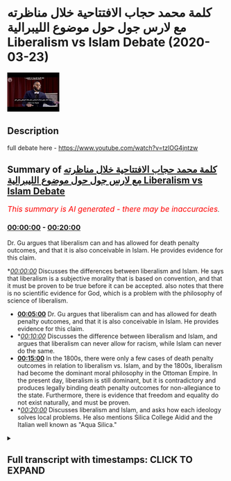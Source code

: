 # كلمة محمد حجاب الافتتاحية خلال مناظرته مع لارس جول حول موضوع الليبرالية Liberalism vs Islam Debate (2020-03-23)

![alt كلمة محمد حجاب الافتتاحية خلال مناظرته مع لارس جول حول موضوع الليبرالية Liberalism vs Islam Debate](P8rbfhffxG8.jpg "كلمة محمد حجاب الافتتاحية خلال مناظرته مع لارس جول حول موضوع الليبرالية Liberalism vs Islam Debate")

## Description

full debate here - https://www.youtube.com/watch?v=tzlOG4jntzw

## Summary of [كلمة محمد حجاب الافتتاحية خلال مناظرته مع لارس جول حول موضوع الليبرالية Liberalism vs Islam Debate](https://www.youtube.com/watch?v=P8rbfhffxG8)


*<span style="color:red; font-size:125%">This summary is AI generated - there may be inaccuracies</span>. [](/)*

### [00:00:00](https://www.youtube.com/watch?v=P8rbfhffxG8&t=0) - [00:20:00](https://www.youtube.com/watch?v=P8rbfhffxG8&t=1200)

 Dr. Gu argues that liberalism can and has allowed for death penalty outcomes, and that it is also conceivable in Islam. He provides evidence for this claim.

**[00:00:00](https://www.youtube.com/watch?v=P8rbfhffxG8&t=0)* Discusses the differences between liberalism and Islam. He says that liberalism is a subjective morality that is based on convention, and that it must be proven to be true before it can be accepted. also notes that there is no scientific evidence for God, which is a problem with the philosophy of science of liberalism.
* **[00:05:00](https://www.youtube.com/watch?v=P8rbfhffxG8&t=300)**  Dr. Gu argues that liberalism can and has allowed for death penalty outcomes, and that it is also conceivable in Islam. He provides evidence for this claim.
* **[00:10:00](https://www.youtube.com/watch?v=P8rbfhffxG8&t=600)* Discusses the difference between liberalism and Islam, and argues that liberalism can never allow for racism, while Islam can never do the same.
* **[00:15:00](https://www.youtube.com/watch?v=P8rbfhffxG8&t=900)** In the 1800s, there were only a few cases of death penalty outcomes in relation to liberalism vs. Islam, and by the 1800s, liberalism had become the dominant moral philosophy in the Ottoman Empire. In the present day, liberalism is still dominant, but it is contradictory and produces legally binding death penalty outcomes for non-allegiance to the state. Furthermore, there is evidence that freedom and equality do not exist naturally, and must be proven.
* **[00:20:00](https://www.youtube.com/watch?v=P8rbfhffxG8&t=1200)* Discusses liberalism and Islam, and asks how each ideology solves local problems. He also mentions Silica College Aidid and the Italian well known as "Aqua Silica."

<details><summary><h2>Full transcript with timestamps: CLICK TO EXPAND</h2></summary>

[0:00:09](https://youtu.be/P8rbfhffxG8?t=9) so are they coming Rach mental labor  
[0:00:11](https://youtu.be/P8rbfhffxG8?t=11) together can you guys hear me this is a  
[0:00:12](https://youtu.be/P8rbfhffxG8?t=12) bit low  
[0:00:13](https://youtu.be/P8rbfhffxG8?t=13) should I bring up a bit is this better  
[0:00:16](https://youtu.be/P8rbfhffxG8?t=16) is it better or is it mm all right well  
[0:00:20](https://youtu.be/P8rbfhffxG8?t=20) thank you very much dr. Gould for your  
[0:00:23](https://youtu.be/P8rbfhffxG8?t=23) presentation it was a bit more moderate  
[0:00:27](https://youtu.be/P8rbfhffxG8?t=27) than your previous presentations I must  
[0:00:29](https://youtu.be/P8rbfhffxG8?t=29) admit with other debates I've seen of  
[0:00:33](https://youtu.be/P8rbfhffxG8?t=33) yours so I appreciate the more nuance  
[0:00:36](https://youtu.be/P8rbfhffxG8?t=36) that you put into the discussion let's  
[0:00:41](https://youtu.be/P8rbfhffxG8?t=41) start with definitions because I think  
[0:00:43](https://youtu.be/P8rbfhffxG8?t=43) this is a point of difference actually  
[0:00:46](https://youtu.be/P8rbfhffxG8?t=46) between me and gule gule a good I said  
[0:00:50](https://youtu.be/P8rbfhffxG8?t=50) that the definitions that he took were  
[0:00:52](https://youtu.be/P8rbfhffxG8?t=52) from dictionaries vernacular definitions  
[0:00:56](https://youtu.be/P8rbfhffxG8?t=56) or dictionary definitions are invariably  
[0:00:58](https://youtu.be/P8rbfhffxG8?t=58) influenced by ideological ones and so I  
[0:01:01](https://youtu.be/P8rbfhffxG8?t=61) would put to him that dictionary  
[0:01:03](https://youtu.be/P8rbfhffxG8?t=63) definitions are actually influenced by  
[0:01:07](https://youtu.be/P8rbfhffxG8?t=67) political and social outcomes around  
[0:01:10](https://youtu.be/P8rbfhffxG8?t=70) around those particular definitions when  
[0:01:12](https://youtu.be/P8rbfhffxG8?t=72) they're being written in order to avoid  
[0:01:14](https://youtu.be/P8rbfhffxG8?t=74) such bias one has to go before the  
[0:01:16](https://youtu.be/P8rbfhffxG8?t=76) sixteenth century for example when  
[0:01:18](https://youtu.be/P8rbfhffxG8?t=78) liberalism was around and find  
[0:01:20](https://youtu.be/P8rbfhffxG8?t=80) definitions then that would be I think  
[0:01:22](https://youtu.be/P8rbfhffxG8?t=82) an appropriate recourse for someone who  
[0:01:24](https://youtu.be/P8rbfhffxG8?t=84) wants to use addiction definition  
[0:01:26](https://youtu.be/P8rbfhffxG8?t=86) however I would say is that dr. Goulet  
[0:01:28](https://youtu.be/P8rbfhffxG8?t=88) went on to talk about human rights which  
[0:01:30](https://youtu.be/P8rbfhffxG8?t=90) is actually an outgrowth of liberalism  
[0:01:32](https://youtu.be/P8rbfhffxG8?t=92) human rights is an outgrowth of  
[0:01:34](https://youtu.be/P8rbfhffxG8?t=94) liberalism you cannot understand human  
[0:01:35](https://youtu.be/P8rbfhffxG8?t=95) rights without understanding liberalism  
[0:01:37](https://youtu.be/P8rbfhffxG8?t=97) therefore the liberalism that we are  
[0:01:40](https://youtu.be/P8rbfhffxG8?t=100) talking about is the social liberalism  
[0:01:43](https://youtu.be/P8rbfhffxG8?t=103) that is the political philosophy that  
[0:01:48](https://youtu.be/P8rbfhffxG8?t=108) was well introduced by John Locke one  
[0:01:50](https://youtu.be/P8rbfhffxG8?t=110) karate you some say Thomas Hobbes and  
[0:01:53](https://youtu.be/P8rbfhffxG8?t=113) has a tradition all the way up to this  
[0:01:55](https://youtu.be/P8rbfhffxG8?t=115) day and so that my definition of  
[0:01:58](https://youtu.be/P8rbfhffxG8?t=118) liberalism is actually a politically  
[0:02:00](https://youtu.be/P8rbfhffxG8?t=120) floss philosophically one which I'm sure  
[0:02:02](https://youtu.be/P8rbfhffxG8?t=122) he'll be able to resonate with being a  
[0:02:03](https://youtu.be/P8rbfhffxG8?t=123) philosopher himself traditional Islam I  
[0:02:05](https://youtu.be/P8rbfhffxG8?t=125) agree with dr. Goulet we no one has a  
[0:02:08](https://youtu.be/P8rbfhffxG8?t=128) monopoly of traditionally the slam so  
[0:02:10](https://youtu.be/P8rbfhffxG8?t=130) for example I follow the Humber Light  
[0:02:12](https://youtu.be/P8rbfhffxG8?t=132) School of Law I can't say that my school  
[0:02:15](https://youtu.be/P8rbfhffxG8?t=135) of law is the only correct one I  
[0:02:16](https://youtu.be/P8rbfhffxG8?t=136) understand that there is different  
[0:02:19](https://youtu.be/P8rbfhffxG8?t=139) strands of traditions Islam mortis  
[0:02:21](https://youtu.be/P8rbfhffxG8?t=141) Ollie's were accepted  
[0:02:23](https://youtu.be/P8rbfhffxG8?t=143) four of the each man for example and  
[0:02:25](https://youtu.be/P8rbfhffxG8?t=145) that's even mentioned by him Tamiya who  
[0:02:28](https://youtu.be/P8rbfhffxG8?t=148) is a literalist as many of you know so I  
[0:02:31](https://youtu.be/P8rbfhffxG8?t=151) accept the nuance there I don't disagree  
[0:02:33](https://youtu.be/P8rbfhffxG8?t=153) with him I don't think anyone has a  
[0:02:34](https://youtu.be/P8rbfhffxG8?t=154) monopoly of traditional traditional slam  
[0:02:37](https://youtu.be/P8rbfhffxG8?t=157) so I think that's the first thing the  
[0:02:39](https://youtu.be/P8rbfhffxG8?t=159) second thing I want to put to dr. Goulet  
[0:02:41](https://youtu.be/P8rbfhffxG8?t=161) is that before we say that we should  
[0:02:45](https://youtu.be/P8rbfhffxG8?t=165) move into a liberalizing direction I  
[0:02:47](https://youtu.be/P8rbfhffxG8?t=167) think it's very fair to ask the question  
[0:02:50](https://youtu.be/P8rbfhffxG8?t=170) how can we prove that liberalism is true  
[0:02:53](https://youtu.be/P8rbfhffxG8?t=173) in the first place and of course John  
[0:02:56](https://youtu.be/P8rbfhffxG8?t=176) Locke who is the founding father of  
[0:02:58](https://youtu.be/P8rbfhffxG8?t=178) liberalism had an essay or a book that  
[0:03:00](https://youtu.be/P8rbfhffxG8?t=180) he wrote when he talked about morality  
[0:03:03](https://youtu.be/P8rbfhffxG8?t=183) and in that he said that morality is  
[0:03:05](https://youtu.be/P8rbfhffxG8?t=185) something which is you can be  
[0:03:07](https://youtu.be/P8rbfhffxG8?t=187) demonstrated like mathematics he said  
[0:03:09](https://youtu.be/P8rbfhffxG8?t=189) that you can prove the truth of morality  
[0:03:12](https://youtu.be/P8rbfhffxG8?t=192) in the same way as you can truth you can  
[0:03:15](https://youtu.be/P8rbfhffxG8?t=195) prove scientific truths or mathematical  
[0:03:17](https://youtu.be/P8rbfhffxG8?t=197) logical truths in his own system he said  
[0:03:20](https://youtu.be/P8rbfhffxG8?t=200) that liberalism is true and he gave  
[0:03:22](https://youtu.be/P8rbfhffxG8?t=202) theological reasons for it he replied to  
[0:03:24](https://youtu.be/P8rbfhffxG8?t=204) Robert filmer for example who was a  
[0:03:26](https://youtu.be/P8rbfhffxG8?t=206) Christian and he was using God as the  
[0:03:29](https://youtu.be/P8rbfhffxG8?t=209) example so in other words he was using  
[0:03:31](https://youtu.be/P8rbfhffxG8?t=211) an anchorage a moral epistemological  
[0:03:34](https://youtu.be/P8rbfhffxG8?t=214) anchorage which was theological and of  
[0:03:37](https://youtu.be/P8rbfhffxG8?t=217) course the liberal tradition is not just  
[0:03:39](https://youtu.be/P8rbfhffxG8?t=219) John Locke so across time there has been  
[0:03:42](https://youtu.be/P8rbfhffxG8?t=222) different philosophers all of which have  
[0:03:43](https://youtu.be/P8rbfhffxG8?t=223) tried different things in order to  
[0:03:46](https://youtu.be/P8rbfhffxG8?t=226) anchor their respective moral philosophy  
[0:03:48](https://youtu.be/P8rbfhffxG8?t=228) so we have John Stuart Mill we have John  
[0:03:51](https://youtu.be/P8rbfhffxG8?t=231) Rawls de Tocqueville Montesquieu all of  
[0:03:54](https://youtu.be/P8rbfhffxG8?t=234) these individuals wrote books and there  
[0:03:56](https://youtu.be/P8rbfhffxG8?t=236) is a vast wood there is a rich tradition  
[0:04:01](https://youtu.be/P8rbfhffxG8?t=241) of referring back to a particular  
[0:04:04](https://youtu.be/P8rbfhffxG8?t=244) underpinning whether it be  
[0:04:05](https://youtu.be/P8rbfhffxG8?t=245) utilitarianism the hedonistic principle  
[0:04:07](https://youtu.be/P8rbfhffxG8?t=247) or whatever but in any of those cases  
[0:04:11](https://youtu.be/P8rbfhffxG8?t=251) liberalism has proven to be a creature  
[0:04:13](https://youtu.be/P8rbfhffxG8?t=253) of convention what did you say I said  
[0:04:17](https://youtu.be/P8rbfhffxG8?t=257) liberalism is a creature of convention  
[0:04:20](https://youtu.be/P8rbfhffxG8?t=260) meaning it's a subjective morality  
[0:04:23](https://youtu.be/P8rbfhffxG8?t=263) something which is and has been the  
[0:04:26](https://youtu.be/P8rbfhffxG8?t=266) subject of change it's not an object of  
[0:04:30](https://youtu.be/P8rbfhffxG8?t=270) might therefore before we even proceed  
[0:04:32](https://youtu.be/P8rbfhffxG8?t=272) in this conversation you have to prove  
[0:04:34](https://youtu.be/P8rbfhffxG8?t=274) to me that liberalism is  
[0:04:36](https://youtu.be/P8rbfhffxG8?t=276) I mean you had a debate with Hamza  
[0:04:39](https://youtu.be/P8rbfhffxG8?t=279) sources some time ago about God's  
[0:04:41](https://youtu.be/P8rbfhffxG8?t=281) existence 54 minutes into the debate  
[0:04:44](https://youtu.be/P8rbfhffxG8?t=284) doctor Goulet said there is no  
[0:04:46](https://youtu.be/P8rbfhffxG8?t=286) scientific evidence of God just bear  
[0:04:50](https://youtu.be/P8rbfhffxG8?t=290) that in mind  
[0:04:51](https://youtu.be/P8rbfhffxG8?t=291) there is no scientific evidence of God  
[0:04:52](https://youtu.be/P8rbfhffxG8?t=292) is a problem with his understanding of  
[0:04:54](https://youtu.be/P8rbfhffxG8?t=294) philosophy of science but where is the  
[0:04:57](https://youtu.be/P8rbfhffxG8?t=297) scientific evidence for liberalism you  
[0:05:01](https://youtu.be/P8rbfhffxG8?t=301) can't have one standard of truth when  
[0:05:03](https://youtu.be/P8rbfhffxG8?t=303) you're trying to discover one system of  
[0:05:06](https://youtu.be/P8rbfhffxG8?t=306) morality and then this band that discard  
[0:05:08](https://youtu.be/P8rbfhffxG8?t=308) that completely throw that out when  
[0:05:11](https://youtu.be/P8rbfhffxG8?t=311) you're talking about your own beliefs  
[0:05:13](https://youtu.be/P8rbfhffxG8?t=313) which are axiomatic otherwise unprovable  
[0:05:17](https://youtu.be/P8rbfhffxG8?t=317) so before you tell us to be liberal why  
[0:05:19](https://youtu.be/P8rbfhffxG8?t=319) don't you prove liberalism stop  
[0:05:21](https://youtu.be/P8rbfhffxG8?t=321) preaching to us and start proving to us  
[0:05:24](https://youtu.be/P8rbfhffxG8?t=324) that's the reality you have taken the  
[0:05:27](https://youtu.be/P8rbfhffxG8?t=327) stance of an ideologue a liberal  
[0:05:31](https://youtu.be/P8rbfhffxG8?t=331) ideologue preacher don't be a preacher  
[0:05:36](https://youtu.be/P8rbfhffxG8?t=336) be a teacher don't be don't preach prove  
[0:05:40](https://youtu.be/P8rbfhffxG8?t=340) I want to learn give me some proofs  
[0:05:44](https://youtu.be/P8rbfhffxG8?t=344) however what we saw in the second half  
[0:05:48](https://youtu.be/P8rbfhffxG8?t=348) of the presentation was dr. GU or Goulet  
[0:05:52](https://youtu.be/P8rbfhffxG8?t=352) is that he started talking about  
[0:05:54](https://youtu.be/P8rbfhffxG8?t=354) discrimination human rights and all of  
[0:05:57](https://youtu.be/P8rbfhffxG8?t=357) those things and he mentioned the death  
[0:05:59](https://youtu.be/P8rbfhffxG8?t=359) penalty here's my claim and I stand in  
[0:06:04](https://youtu.be/P8rbfhffxG8?t=364) front of everyone today with full  
[0:06:06](https://youtu.be/P8rbfhffxG8?t=366) confidence that this claim will not be  
[0:06:09](https://youtu.be/P8rbfhffxG8?t=369) refuted listen to the claim liberalism  
[0:06:12](https://youtu.be/P8rbfhffxG8?t=372) can and has and is wait a minute now  
[0:06:18](https://youtu.be/P8rbfhffxG8?t=378) you're using too many words  
[0:06:19](https://youtu.be/P8rbfhffxG8?t=379) rewind liberalism can and has and is  
[0:06:25](https://youtu.be/P8rbfhffxG8?t=385) capable of producing death penalty  
[0:06:29](https://youtu.be/P8rbfhffxG8?t=389) outcomes for non-religious to the state  
[0:06:31](https://youtu.be/P8rbfhffxG8?t=391) for example her dude the laws barbaric  
[0:06:35](https://youtu.be/P8rbfhffxG8?t=395) outdated dysfunctional laws which is a  
[0:06:38](https://youtu.be/P8rbfhffxG8?t=398) genetic fallacy by the way and you  
[0:06:40](https://youtu.be/P8rbfhffxG8?t=400) should know as a philosopher that  
[0:06:41](https://youtu.be/P8rbfhffxG8?t=401) presents in cases like this is weak then  
[0:06:43](https://youtu.be/P8rbfhffxG8?t=403) he mentioned democracy which is even  
[0:06:45](https://youtu.be/P8rbfhffxG8?t=405) look it's even older than Mohammed so  
[0:06:47](https://youtu.be/P8rbfhffxG8?t=407) it's even more outdated so it should be  
[0:06:48](https://youtu.be/P8rbfhffxG8?t=408) even more wrong  
[0:06:49](https://youtu.be/P8rbfhffxG8?t=409) your understanding but then here's what  
[0:06:51](https://youtu.be/P8rbfhffxG8?t=411) I'm saying to you the point is this  
[0:06:55](https://youtu.be/P8rbfhffxG8?t=415) liberalism can allow why because ladies  
[0:06:58](https://youtu.be/P8rbfhffxG8?t=418) and gentlemen liberal contract arianism  
[0:07:01](https://youtu.be/P8rbfhffxG8?t=421) or contractual ism which is the only  
[0:07:04](https://youtu.be/P8rbfhffxG8?t=424) liberalism that you will find on the  
[0:07:06](https://youtu.be/P8rbfhffxG8?t=426) face of the earth assumes that we had a  
[0:07:08](https://youtu.be/P8rbfhffxG8?t=428) prime model state of nature and that we  
[0:07:11](https://youtu.be/P8rbfhffxG8?t=431) entered into a prime model barter where  
[0:07:14](https://youtu.be/P8rbfhffxG8?t=434) we traded our freedom for the security  
[0:07:17](https://youtu.be/P8rbfhffxG8?t=437) of the state meaning what the sovereign  
[0:07:21](https://youtu.be/P8rbfhffxG8?t=441) becomes the ultimate authority John  
[0:07:24](https://youtu.be/P8rbfhffxG8?t=444) Lucas himself said in his letters of  
[0:07:29](https://youtu.be/P8rbfhffxG8?t=449) toleration ironically that if someone in  
[0:07:32](https://youtu.be/P8rbfhffxG8?t=452) a Jewish state John Locke the founding  
[0:07:35](https://youtu.be/P8rbfhffxG8?t=455) father of liberalism someone in a Jewish  
[0:07:37](https://youtu.be/P8rbfhffxG8?t=457) state a post Assizes this believes in  
[0:07:41](https://youtu.be/P8rbfhffxG8?t=461) Judaism he is to be killed when he a  
[0:07:44](https://youtu.be/P8rbfhffxG8?t=464) minute is this for Muhammad no no no no  
[0:07:47](https://youtu.be/P8rbfhffxG8?t=467) this is John Locke the founding father  
[0:07:51](https://youtu.be/P8rbfhffxG8?t=471) of liberalism which is the very ideology  
[0:07:54](https://youtu.be/P8rbfhffxG8?t=474) you are trying to preach to us today  
[0:07:56](https://youtu.be/P8rbfhffxG8?t=476) this of course did not stop at Locke it  
[0:08:00](https://youtu.be/P8rbfhffxG8?t=480) continued to mill it continued all the  
[0:08:02](https://youtu.be/P8rbfhffxG8?t=482) way up to rules actually Immanuel Kant  
[0:08:05](https://youtu.be/P8rbfhffxG8?t=485) all of these individuals have messages  
[0:08:09](https://youtu.be/P8rbfhffxG8?t=489) similar to that that you have to fully  
[0:08:10](https://youtu.be/P8rbfhffxG8?t=490) obey the sovereign listen to this listen  
[0:08:14](https://youtu.be/P8rbfhffxG8?t=494) to this me and you I was born in London  
[0:08:19](https://youtu.be/P8rbfhffxG8?t=499) 28 years ago you were born maybe 29  
[0:08:23](https://youtu.be/P8rbfhffxG8?t=503) years ago I don't know in Norway and and  
[0:08:27](https://youtu.be/P8rbfhffxG8?t=507) what happened was I didn't get a choice  
[0:08:30](https://youtu.be/P8rbfhffxG8?t=510) did you get a choice that you had to  
[0:08:33](https://youtu.be/P8rbfhffxG8?t=513) obey the law or not or to be a citizen  
[0:08:35](https://youtu.be/P8rbfhffxG8?t=515) or not I was just forced into the social  
[0:08:37](https://youtu.be/P8rbfhffxG8?t=517) contract freedom of expression and  
[0:08:40](https://youtu.be/P8rbfhffxG8?t=520) freedom of religious expression and  
[0:08:43](https://youtu.be/P8rbfhffxG8?t=523) freedom of thought and so on and so  
[0:08:45](https://youtu.be/P8rbfhffxG8?t=525) forth all of that was curtailed that the  
[0:08:47](https://youtu.be/P8rbfhffxG8?t=527) very starting point for me I didn't  
[0:08:50](https://youtu.be/P8rbfhffxG8?t=530) choose to be here and to be a citizen  
[0:08:52](https://youtu.be/P8rbfhffxG8?t=532) and obey the law yet I have to be obey  
[0:08:55](https://youtu.be/P8rbfhffxG8?t=535) the law the point is the social contract  
[0:08:57](https://youtu.be/P8rbfhffxG8?t=537) is is dominant and therefore  
[0:09:02](https://youtu.be/P8rbfhffxG8?t=542) when the law is in place I have to  
[0:09:04](https://youtu.be/P8rbfhffxG8?t=544) follow the law if the law is that  
[0:09:07](https://youtu.be/P8rbfhffxG8?t=547) there's treason which is associated with  
[0:09:09](https://youtu.be/P8rbfhffxG8?t=549) some kind of religious authority then  
[0:09:11](https://youtu.be/P8rbfhffxG8?t=551) that is the law  
[0:09:12](https://youtu.be/P8rbfhffxG8?t=552) therefore it's conceivable through  
[0:09:15](https://youtu.be/P8rbfhffxG8?t=555) liberalism to have death penalty  
[0:09:16](https://youtu.be/P8rbfhffxG8?t=556) outcomes philosophically and by the way  
[0:09:19](https://youtu.be/P8rbfhffxG8?t=559) it's also conceivable in Islam as he  
[0:09:22](https://youtu.be/P8rbfhffxG8?t=562) alluded to to refer to him that you  
[0:09:24](https://youtu.be/P8rbfhffxG8?t=564) don't have to have death penalty  
[0:09:26](https://youtu.be/P8rbfhffxG8?t=566) outcomes for a public apostasy in an  
[0:09:29](https://youtu.be/P8rbfhffxG8?t=569) Islamic state let me give you the  
[0:09:30](https://youtu.be/P8rbfhffxG8?t=570) evidence for that some brothers are  
[0:09:32](https://youtu.be/P8rbfhffxG8?t=572) gonna say wait a minute  
[0:09:33](https://youtu.be/P8rbfhffxG8?t=573) he now you become liberal no no no no  
[0:09:37](https://youtu.be/P8rbfhffxG8?t=577) for example the prophet muhammad's allah  
[0:09:39](https://youtu.be/P8rbfhffxG8?t=579) - in a hadith in Bukhari where he was  
[0:09:43](https://youtu.be/P8rbfhffxG8?t=583) talking to the people of in had a beer  
[0:09:45](https://youtu.be/P8rbfhffxG8?t=585) he spoke to some head of Muhammad and  
[0:09:47](https://youtu.be/P8rbfhffxG8?t=587) there was a pact that he created so hey  
[0:09:50](https://youtu.be/P8rbfhffxG8?t=590) Lebanon who was the leader of the  
[0:09:52](https://youtu.be/P8rbfhffxG8?t=592) collages at that time said that if  
[0:09:53](https://youtu.be/P8rbfhffxG8?t=593) anyone opposed Assizes even publicly the  
[0:09:56](https://youtu.be/P8rbfhffxG8?t=596) assumption was then they are to be not  
[0:09:58](https://youtu.be/P8rbfhffxG8?t=598) killed but returned to us the Prophet  
[0:10:00](https://youtu.be/P8rbfhffxG8?t=600) agreed to that now the question is is  
[0:10:02](https://youtu.be/P8rbfhffxG8?t=602) this still applicable today if no crime  
[0:10:04](https://youtu.be/P8rbfhffxG8?t=604) will josiya he mentions in said Matt  
[0:10:06](https://youtu.be/P8rbfhffxG8?t=606) just as Elmer Dell we also pronounced  
[0:10:09](https://youtu.be/P8rbfhffxG8?t=609) mouth now he mentions as well in his  
[0:10:11](https://youtu.be/P8rbfhffxG8?t=611) books Noel Insaf the other one he wrote  
[0:10:13](https://youtu.be/P8rbfhffxG8?t=613) another big book we can give the  
[0:10:14](https://youtu.be/P8rbfhffxG8?t=614) references after he mentions that this  
[0:10:16](https://youtu.be/P8rbfhffxG8?t=616) is still applicable today so it's not  
[0:10:19](https://youtu.be/P8rbfhffxG8?t=619) been abrogated in other words it's  
[0:10:21](https://youtu.be/P8rbfhffxG8?t=621) conceivable fully to have a fully  
[0:10:23](https://youtu.be/P8rbfhffxG8?t=623) fledged Islamic state where there is no  
[0:10:26](https://youtu.be/P8rbfhffxG8?t=626) war and someone apostates in public and  
[0:10:29](https://youtu.be/P8rbfhffxG8?t=629) there is no death penalty outcome why is  
[0:10:32](https://youtu.be/P8rbfhffxG8?t=632) that despite what the Prophet Muhammad  
[0:10:35](https://youtu.be/P8rbfhffxG8?t=635) said and because of liberalism no no  
[0:10:37](https://youtu.be/P8rbfhffxG8?t=637) this is because of what Prophet Muhammad  
[0:10:40](https://youtu.be/P8rbfhffxG8?t=640) said so Allah volumes and therefore it's  
[0:10:42](https://youtu.be/P8rbfhffxG8?t=642) conceivable in Islam for such  
[0:10:45](https://youtu.be/P8rbfhffxG8?t=645) punishments to be waved as well as  
[0:10:48](https://youtu.be/P8rbfhffxG8?t=648) implemented fairly and illiberal ISM for  
[0:10:52](https://youtu.be/P8rbfhffxG8?t=652) such punishments to be waived or  
[0:10:53](https://youtu.be/P8rbfhffxG8?t=653) implemented so what's the issue the  
[0:10:55](https://youtu.be/P8rbfhffxG8?t=655) issue is you're actually calling us to  
[0:10:57](https://youtu.be/P8rbfhffxG8?t=657) something which we don't need we have  
[0:11:00](https://youtu.be/P8rbfhffxG8?t=660) within our own system the point is this  
[0:11:03](https://youtu.be/P8rbfhffxG8?t=663) as he said correctly there's Muslim the  
[0:11:07](https://youtu.be/P8rbfhffxG8?t=667) jurists can and have argued to that  
[0:11:10](https://youtu.be/P8rbfhffxG8?t=670) effect now let's look at something else  
[0:11:15](https://youtu.be/P8rbfhffxG8?t=675) a point I wanted to make him which I  
[0:11:18](https://youtu.be/P8rbfhffxG8?t=678) think we need to be very clear on it's  
[0:11:23](https://youtu.be/P8rbfhffxG8?t=683) not to have colonial amnesia the most  
[0:11:27](https://youtu.be/P8rbfhffxG8?t=687) bloody massacres in human history and I  
[0:11:31](https://youtu.be/P8rbfhffxG8?t=691) say this with full confidence have been  
[0:11:34](https://youtu.be/P8rbfhffxG8?t=694) perpetrated by liberal states let's take  
[0:11:38](https://youtu.be/P8rbfhffxG8?t=698) one example 1830 the French annexation  
[0:11:42](https://youtu.be/P8rbfhffxG8?t=702) of Algeria 1 million people were killed  
[0:11:47](https://youtu.be/P8rbfhffxG8?t=707) genocide oh and by the way I was a  
[0:11:50](https://youtu.be/P8rbfhffxG8?t=710) history teacher in the UK for some time  
[0:11:52](https://youtu.be/P8rbfhffxG8?t=712) never did we teach this and it wasn't  
[0:11:54](https://youtu.be/P8rbfhffxG8?t=714) even on the national curriculum but we  
[0:11:56](https://youtu.be/P8rbfhffxG8?t=716) teach about the Holocaust those kinds of  
[0:11:58](https://youtu.be/P8rbfhffxG8?t=718) genocides why because the French were  
[0:12:01](https://youtu.be/P8rbfhffxG8?t=721) adamant on censoring this information  
[0:12:04](https://youtu.be/P8rbfhffxG8?t=724) because it included rape pillaging of  
[0:12:08](https://youtu.be/P8rbfhffxG8?t=728) human beings and pictures are them  
[0:12:10](https://youtu.be/P8rbfhffxG8?t=730) because this was the time where pictures  
[0:12:12](https://youtu.be/P8rbfhffxG8?t=732) could be actually generated many Muslims  
[0:12:14](https://youtu.be/P8rbfhffxG8?t=734) don't even know what happened in Algeria  
[0:12:16](https://youtu.be/P8rbfhffxG8?t=736) for a hundred and thirty years by a  
[0:12:19](https://youtu.be/P8rbfhffxG8?t=739) government a French government which was  
[0:12:22](https://youtu.be/P8rbfhffxG8?t=742) not only liberal listen to this but the  
[0:12:25](https://youtu.be/P8rbfhffxG8?t=745) founding fathers of that Liberal  
[0:12:26](https://youtu.be/P8rbfhffxG8?t=746) government and philosophers like Alexis  
[0:12:29](https://youtu.be/P8rbfhffxG8?t=749) de Tocqueville in his essays to Algiers  
[0:12:32](https://youtu.be/P8rbfhffxG8?t=752) actually supported the colonial  
[0:12:34](https://youtu.be/P8rbfhffxG8?t=754) discrimination against who the Algerians  
[0:12:37](https://youtu.be/P8rbfhffxG8?t=757) because of what because of the  
[0:12:39](https://youtu.be/P8rbfhffxG8?t=759) superiority complex that they had and  
[0:12:42](https://youtu.be/P8rbfhffxG8?t=762) this is to be honest what we find in the  
[0:12:44](https://youtu.be/P8rbfhffxG8?t=764) discourse a superiority complex where  
[0:12:48](https://youtu.be/P8rbfhffxG8?t=768) you don't even have an objective  
[0:12:49](https://youtu.be/P8rbfhffxG8?t=769) morality to give us so the point is this  
[0:12:53](https://youtu.be/P8rbfhffxG8?t=773) listen to this liberalism has can allow  
[0:12:58](https://youtu.be/P8rbfhffxG8?t=778) for racism and colonialism and tyranny  
[0:13:02](https://youtu.be/P8rbfhffxG8?t=782) and authoritarianism whereas Islam can  
[0:13:05](https://youtu.be/P8rbfhffxG8?t=785) never I am NOT saying has never but can  
[0:13:08](https://youtu.be/P8rbfhffxG8?t=788) never as a religion can never allow for  
[0:13:11](https://youtu.be/P8rbfhffxG8?t=791) racism  
[0:13:12](https://youtu.be/P8rbfhffxG8?t=792) so the question shouldn't really be now  
[0:13:14](https://youtu.be/P8rbfhffxG8?t=794) if you if you like racism liberalism  
[0:13:16](https://youtu.be/P8rbfhffxG8?t=796) can't stop you from being racist let me  
[0:13:20](https://youtu.be/P8rbfhffxG8?t=800) say that one more time liberalism as a  
[0:13:22](https://youtu.be/P8rbfhffxG8?t=802) political philosophy cannot and has not  
[0:13:25](https://youtu.be/P8rbfhffxG8?t=805) through its principles or its action  
[0:13:28](https://youtu.be/P8rbfhffxG8?t=808) stop you from being a racist and if it  
[0:13:30](https://youtu.be/P8rbfhffxG8?t=810) could then surely the founding fathers  
[0:13:32](https://youtu.be/P8rbfhffxG8?t=812) surely those who came after them and  
[0:13:34](https://youtu.be/P8rbfhffxG8?t=814) those who came after them wouldn't have  
[0:13:37](https://youtu.be/P8rbfhffxG8?t=817) allowed a race-based slavery to exist  
[0:13:39](https://youtu.be/P8rbfhffxG8?t=819) race-based slavery in America until the  
[0:13:42](https://youtu.be/P8rbfhffxG8?t=822) Civil War which by the way killed the  
[0:13:45](https://youtu.be/P8rbfhffxG8?t=825) most people in American history in terms  
[0:13:47](https://youtu.be/P8rbfhffxG8?t=827) of wars so this is a colonial amnesia  
[0:13:51](https://youtu.be/P8rbfhffxG8?t=831) which I think people are having and  
[0:13:53](https://youtu.be/P8rbfhffxG8?t=833) forgetting about the fact that most  
[0:13:55](https://youtu.be/P8rbfhffxG8?t=835) genocides that have been committed in  
[0:13:58](https://youtu.be/P8rbfhffxG8?t=838) history have been by literally massive  
[0:13:59](https://youtu.be/P8rbfhffxG8?t=839) genocides have been by liberal States in  
[0:14:01](https://youtu.be/P8rbfhffxG8?t=841) the in the in the recent history the  
[0:14:03](https://youtu.be/P8rbfhffxG8?t=843) Native Americans what happened to them  
[0:14:05](https://youtu.be/P8rbfhffxG8?t=845) Native America Native Americans and what  
[0:14:08](https://youtu.be/P8rbfhffxG8?t=848) happened to them is is basically Isis on  
[0:14:11](https://youtu.be/P8rbfhffxG8?t=851) steroids feud if you don't like Isis you  
[0:14:13](https://youtu.be/P8rbfhffxG8?t=853) shouldn't like  
[0:14:14](https://youtu.be/P8rbfhffxG8?t=854) I mean imagine 100 years from now you  
[0:14:16](https://youtu.be/P8rbfhffxG8?t=856) speak to our Isis person and they say  
[0:14:18](https://youtu.be/P8rbfhffxG8?t=858) this is our state we've over took it  
[0:14:19](https://youtu.be/P8rbfhffxG8?t=859) from the people no one will accept it  
[0:14:22](https://youtu.be/P8rbfhffxG8?t=862) but now America is basically premises  
[0:14:23](https://youtu.be/P8rbfhffxG8?t=863) it's built on the same kind of genocide  
[0:14:26](https://youtu.be/P8rbfhffxG8?t=866) and that's the reality this is  
[0:14:28](https://youtu.be/P8rbfhffxG8?t=868) liberalism for you yeah westward and  
[0:14:29](https://youtu.be/P8rbfhffxG8?t=869) expansion manifest destiny these were  
[0:14:31](https://youtu.be/P8rbfhffxG8?t=871) all liberal concepts please don't try it  
[0:14:34](https://youtu.be/P8rbfhffxG8?t=874) we know your history we know your  
[0:14:37](https://youtu.be/P8rbfhffxG8?t=877) history very well and we know your  
[0:14:40](https://youtu.be/P8rbfhffxG8?t=880) present as well and the question now is  
[0:14:42](https://youtu.be/P8rbfhffxG8?t=882) it can it be legalistically justified  
[0:14:44](https://youtu.be/P8rbfhffxG8?t=884) you know I did some research which I'm  
[0:14:46](https://youtu.be/P8rbfhffxG8?t=886) going to publish soon inshallah maybe a  
[0:14:49](https://youtu.be/P8rbfhffxG8?t=889) week or two I did some reach research on  
[0:14:52](https://youtu.be/P8rbfhffxG8?t=892) the amount of times that Haddad have  
[0:14:54](https://youtu.be/P8rbfhffxG8?t=894) been implemented in the Ottoman Empire  
[0:14:56](https://youtu.be/P8rbfhffxG8?t=896) of course there are gaps in the records  
[0:14:58](https://youtu.be/P8rbfhffxG8?t=898) well it has actually been digitized and  
[0:15:01](https://youtu.be/P8rbfhffxG8?t=901) archived and my understanding is from  
[0:15:04](https://youtu.be/P8rbfhffxG8?t=904) the years 1500 to 1700 there was only  
[0:15:07](https://youtu.be/P8rbfhffxG8?t=907) two or three cases and by the way there  
[0:15:09](https://youtu.be/P8rbfhffxG8?t=909) was no death penalty outcomes for a lot  
[0:15:11](https://youtu.be/P8rbfhffxG8?t=911) of them from the years 1700 to 1856  
[0:15:15](https://youtu.be/P8rbfhffxG8?t=915) which is when the Tanzimat took place  
[0:15:17](https://youtu.be/P8rbfhffxG8?t=917) when actually in 1839 in 1839 they  
[0:15:21](https://youtu.be/P8rbfhffxG8?t=921) basically stopped a Sharia law as being  
[0:15:23](https://youtu.be/P8rbfhffxG8?t=923) the arbitrator and Jew in the judiciary  
[0:15:24](https://youtu.be/P8rbfhffxG8?t=924) in in the Ottoman Empire in that period  
[0:15:27](https://youtu.be/P8rbfhffxG8?t=927) of time you saw the most but most of  
[0:15:29](https://youtu.be/P8rbfhffxG8?t=929) them once again through muslin and other  
[0:15:31](https://youtu.be/P8rbfhffxG8?t=931) reasons were stopped now look at America  
[0:15:33](https://youtu.be/P8rbfhffxG8?t=933) of treason is I believe and not me the  
[0:15:37](https://youtu.be/P8rbfhffxG8?t=937) scholars of Islam like his Selassie he  
[0:15:40](https://youtu.be/P8rbfhffxG8?t=940) mentions in his most pursuit he they say  
[0:15:42](https://youtu.be/P8rbfhffxG8?t=942) that that is equivalent to high treason  
[0:15:45](https://youtu.be/P8rbfhffxG8?t=945) America in 1862 William Mumford he tore  
[0:15:49](https://youtu.be/P8rbfhffxG8?t=949) down an American flag now notice that  
[0:15:52](https://youtu.be/P8rbfhffxG8?t=952) this was not an act of militancy  
[0:15:54](https://youtu.be/P8rbfhffxG8?t=954) this was an act of symbolism he tore  
[0:15:58](https://youtu.be/P8rbfhffxG8?t=958) down an American flag this was after  
[0:15:59](https://youtu.be/P8rbfhffxG8?t=959) Abraham Lincoln and all the founding  
[0:16:01](https://youtu.be/P8rbfhffxG8?t=961) fathers of liberalism who wrote the  
[0:16:03](https://youtu.be/P8rbfhffxG8?t=963) Federalist Papers etc in America he tore  
[0:16:06](https://youtu.be/P8rbfhffxG8?t=966) down an American flag and was executed  
[0:16:07](https://youtu.be/P8rbfhffxG8?t=967) in front of a mass amount of people in  
[0:16:10](https://youtu.be/P8rbfhffxG8?t=970) New Orleans  
[0:16:11](https://youtu.be/P8rbfhffxG8?t=971) now this is not militancy so is it  
[0:16:14](https://youtu.be/P8rbfhffxG8?t=974) conceivable yes has it been shown in  
[0:16:17](https://youtu.be/P8rbfhffxG8?t=977) history yes even through the law so  
[0:16:21](https://youtu.be/P8rbfhffxG8?t=981) liberalism doesn't produce non-death  
[0:16:23](https://youtu.be/P8rbfhffxG8?t=983) penalty outcomes that's fake that's  
[0:16:25](https://youtu.be/P8rbfhffxG8?t=985) false we're not gonna believe in that  
[0:16:27](https://youtu.be/P8rbfhffxG8?t=987) that's fake history hasn't proven that  
[0:16:30](https://youtu.be/P8rbfhffxG8?t=990) bring your evidence and so the present  
[0:16:34](https://youtu.be/P8rbfhffxG8?t=994) is even worse because they don't even  
[0:16:36](https://youtu.be/P8rbfhffxG8?t=996) use the treatise clause in the second  
[0:16:38](https://youtu.be/P8rbfhffxG8?t=998) the second article of the Constitution  
[0:16:40](https://youtu.be/P8rbfhffxG8?t=1000) of America and they do extrajudicial  
[0:16:41](https://youtu.be/P8rbfhffxG8?t=1001) killings and by the way those  
[0:16:43](https://youtu.be/P8rbfhffxG8?t=1003) extrajudicial killings and the  
[0:16:44](https://youtu.be/P8rbfhffxG8?t=1004) suspension of habeas corpus rights are  
[0:16:47](https://youtu.be/P8rbfhffxG8?t=1007) sometimes navigated and mitigated  
[0:16:50](https://youtu.be/P8rbfhffxG8?t=1010) through the liberal constitutional  
[0:16:52](https://youtu.be/P8rbfhffxG8?t=1012) rights and then you have people like  
[0:16:55](https://youtu.be/P8rbfhffxG8?t=1015) he'll allow lock use a six-year-old who  
[0:16:57](https://youtu.be/P8rbfhffxG8?t=1017) was killed by Americans by drones yes by  
[0:17:01](https://youtu.be/P8rbfhffxG8?t=1021) drones killing a child because they're  
[0:17:04](https://youtu.be/P8rbfhffxG8?t=1024) afraid that she'll turn out like her  
[0:17:05](https://youtu.be/P8rbfhffxG8?t=1025) father without any trial  
[0:17:06](https://youtu.be/P8rbfhffxG8?t=1026) this is liberalism for you in action  
[0:17:08](https://youtu.be/P8rbfhffxG8?t=1028) don't talk to us about liberalism and  
[0:17:11](https://youtu.be/P8rbfhffxG8?t=1031) does it slam it to be liberal outdated  
[0:17:14](https://youtu.be/P8rbfhffxG8?t=1034) democracy is much older than proof  
[0:17:16](https://youtu.be/P8rbfhffxG8?t=1036) Muhammad's time and he mentioned it as  
[0:17:19](https://youtu.be/P8rbfhffxG8?t=1039) outdated as if some kind of argument  
[0:17:21](https://youtu.be/P8rbfhffxG8?t=1041) this is dysfunctionality in in  
[0:17:23](https://youtu.be/P8rbfhffxG8?t=1043) argumentation actually to use his phrase  
[0:17:27](https://youtu.be/P8rbfhffxG8?t=1047) moreover liberalism is contradictory  
[0:17:31](https://youtu.be/P8rbfhffxG8?t=1051) with itself  
[0:17:32](https://youtu.be/P8rbfhffxG8?t=1052) pluralism says that you can use for  
[0:17:35](https://youtu.be/P8rbfhffxG8?t=1055) example your religious expression and so  
[0:17:39](https://youtu.be/P8rbfhffxG8?t=1059) on to express yourself in society  
[0:17:41](https://youtu.be/P8rbfhffxG8?t=1061) circularity or secularism doesn't allow  
[0:17:44](https://youtu.be/P8rbfhffxG8?t=1064) that so if I'm a Muslim and I want to  
[0:17:46](https://youtu.be/P8rbfhffxG8?t=1066) use my religious belief systems to  
[0:17:50](https://youtu.be/P8rbfhffxG8?t=1070) influence policy that's not Allah  
[0:17:53](https://youtu.be/P8rbfhffxG8?t=1073) to me by secularity or secularism why is  
[0:17:55](https://youtu.be/P8rbfhffxG8?t=1075) allowed by pluralism so it's  
[0:17:57](https://youtu.be/P8rbfhffxG8?t=1077) contradictions what if something which  
[0:17:59](https://youtu.be/P8rbfhffxG8?t=1079) is democratic contradicts something  
[0:18:00](https://youtu.be/P8rbfhffxG8?t=1080) which is liberal what do you do in that  
[0:18:03](https://youtu.be/P8rbfhffxG8?t=1083) situation  
[0:18:04](https://youtu.be/P8rbfhffxG8?t=1084) so here the truth is there is nothing  
[0:18:08](https://youtu.be/P8rbfhffxG8?t=1088) you can say at all to convince us in the  
[0:18:13](https://youtu.be/P8rbfhffxG8?t=1093) same way as many colonial forefathers  
[0:18:16](https://youtu.be/P8rbfhffxG8?t=1096) not of himself  
[0:18:16](https://youtu.be/P8rbfhffxG8?t=1096) I'm just saying of the Western people in  
[0:18:18](https://youtu.be/P8rbfhffxG8?t=1098) general used to come to our countries  
[0:18:20](https://youtu.be/P8rbfhffxG8?t=1100) and tell us to believe in what they  
[0:18:21](https://youtu.be/P8rbfhffxG8?t=1101) believe and just like in Algeria we  
[0:18:24](https://youtu.be/P8rbfhffxG8?t=1104) rejected this because they did not  
[0:18:25](https://youtu.be/P8rbfhffxG8?t=1105) provide any proof for what they believe  
[0:18:29](https://youtu.be/P8rbfhffxG8?t=1109) and today we're finding the same thing  
[0:18:30](https://youtu.be/P8rbfhffxG8?t=1110) again you're not providing any proof so  
[0:18:33](https://youtu.be/P8rbfhffxG8?t=1113) what I'm going to conclude with is a  
[0:18:34](https://youtu.be/P8rbfhffxG8?t=1114) list of just three questions the second  
[0:18:37](https://youtu.be/P8rbfhffxG8?t=1117) one has sub compartments which hopefully  
[0:18:39](https://youtu.be/P8rbfhffxG8?t=1119) the professor will answer number one is  
[0:18:43](https://youtu.be/P8rbfhffxG8?t=1123) straightforward give us proof of  
[0:18:45](https://youtu.be/P8rbfhffxG8?t=1125) liberalism  
[0:18:45](https://youtu.be/P8rbfhffxG8?t=1125) what kind of demonstrative proof have  
[0:18:48](https://youtu.be/P8rbfhffxG8?t=1128) you got logical give me a rational  
[0:18:50](https://youtu.be/P8rbfhffxG8?t=1130) argument using Monty for logic give me a  
[0:18:53](https://youtu.be/P8rbfhffxG8?t=1133) mathematical argument a scientific one  
[0:18:55](https://youtu.be/P8rbfhffxG8?t=1135) you can't just produce say be liberal  
[0:18:57](https://youtu.be/P8rbfhffxG8?t=1137) it's like coming here say be communists  
[0:18:59](https://youtu.be/P8rbfhffxG8?t=1139) ridiculous give me some proof number two  
[0:19:03](https://youtu.be/P8rbfhffxG8?t=1143) give us evidence for the presuppositions  
[0:19:06](https://youtu.be/P8rbfhffxG8?t=1146) of liberalism you mentioned equality and  
[0:19:07](https://youtu.be/P8rbfhffxG8?t=1147) freedom how can you even prove that  
[0:19:10](https://youtu.be/P8rbfhffxG8?t=1150) freedom exists as an atheist material  
[0:19:12](https://youtu.be/P8rbfhffxG8?t=1152) how much of your maturity to not let  
[0:19:13](https://youtu.be/P8rbfhffxG8?t=1153) alone being a desirable thing you have  
[0:19:15](https://youtu.be/P8rbfhffxG8?t=1155) to prove this equality that's against a  
[0:19:17](https://youtu.be/P8rbfhffxG8?t=1157) theory of Darwinian evolution we're not  
[0:19:19](https://youtu.be/P8rbfhffxG8?t=1159) born equal that's what that's why it's  
[0:19:21](https://youtu.be/P8rbfhffxG8?t=1161) mentioned in the documents like the  
[0:19:24](https://youtu.be/P8rbfhffxG8?t=1164) United for example the United States  
[0:19:26](https://youtu.be/P8rbfhffxG8?t=1166) Constitution was it sort of the  
[0:19:29](https://youtu.be/P8rbfhffxG8?t=1169) Declaration of Independence but how can  
[0:19:30](https://youtu.be/P8rbfhffxG8?t=1170) you prove that we're all born equal John  
[0:19:32](https://youtu.be/P8rbfhffxG8?t=1172) Locke said that we are endowed that  
[0:19:34](https://youtu.be/P8rbfhffxG8?t=1174) equality from God as an atheist how can  
[0:19:35](https://youtu.be/P8rbfhffxG8?t=1175) you prove equality prove it prove to us  
[0:19:38](https://youtu.be/P8rbfhffxG8?t=1178) that were born equal that freedom exists  
[0:19:41](https://youtu.be/P8rbfhffxG8?t=1181) that is a desirable thing and that  
[0:19:43](https://youtu.be/P8rbfhffxG8?t=1183) individual rights should be prioritized  
[0:19:46](https://youtu.be/P8rbfhffxG8?t=1186) over collective rights which is the  
[0:19:48](https://youtu.be/P8rbfhffxG8?t=1188) basis for most moral liberal systems you  
[0:19:51](https://youtu.be/P8rbfhffxG8?t=1191) have to prove this and do you admit that  
[0:19:54](https://youtu.be/P8rbfhffxG8?t=1194) liberalism is capable of producing  
[0:19:56](https://youtu.be/P8rbfhffxG8?t=1196) legally binding death penalty outcomes  
[0:19:59](https://youtu.be/P8rbfhffxG8?t=1199) for non allegiance to the state for  
[0:20:01](https://youtu.be/P8rbfhffxG8?t=1201) example and if so how do you suppose  
[0:20:03](https://youtu.be/P8rbfhffxG8?t=1203) liberalism solves a local problem that  
[0:20:06](https://youtu.be/P8rbfhffxG8?t=1206) is created  
[0:20:06](https://youtu.be/P8rbfhffxG8?t=1206) Islam please answer those questions or  
[0:20:09](https://youtu.be/P8rbfhffxG8?t=1209) salam alikum anonymous all over again  
[0:20:14](https://youtu.be/P8rbfhffxG8?t=1214) [Music]  
[0:20:18](https://youtu.be/P8rbfhffxG8?t=1218) with unicellular jabo italian well  
[0:20:22](https://youtu.be/P8rbfhffxG8?t=1222) aquella silica college aidid hysterical  
[0:20:24](https://youtu.be/P8rbfhffxG8?t=1224) and  
</details>